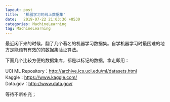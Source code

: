 ```yaml
---
layout: post
title:  "机器学习的线上数据集"
date:   2019-07-22 21:03:36 +0530
categories: MachineLearning
tag: MachineLearning
---
```


最近闲下来的时候，翻了几个著名的机器学习数据集。自学机器学习时最困难的地方是能顾有有效的的数据集验证算法。

下面几个比较方便的数据集库，都是以标记的数据，拿走即用：

UCI ML Repository：http://archive.ics.uci.edu/ml/datasets.html  
Kaggle：https://www.kaggle.com/  
Data.gov：http://www.data.gov/  

等待不断补充；
